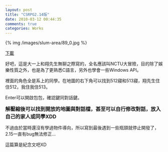```yaml
---
layout: post
title: "CSRPG2.14版"
date: 2010-03-12 00:44:35
comments: true
categories: Works
---
```

<p>{% img /images/slum-area/89_0.jpg %}</p><p><a href="http://www.cs.nctu.edu.tw/~whchien/csrpg2.14.rar">下載</a></p><p>好吧，這是大一上和翔先生無聊之際寫的，全名應該叫NCTU大冒險，目的除了娛樂性質之外，也是為了更熟悉C語言，另外也學會一些Windows API。</p><p>裡面的角色全是系上的同學。在地圖的右下角可以找到512寢和513寢，翔先生住住512，我住我住513。</p><p>Enter可以開啟包包，確認鍵同對話鍵。</p><p><span style="font-size: 12pt;"><b>解壓縮後可以找到開放的地圖與對話檔，甚至可以自行修改對話，放入自己的家人或同學XDD</b></span></p><p>不過由於當時還沒有學過物件導向，所以寫到最後遇到一些瓶頸就停止開發了，2.15一直有bug無法修正...</p><p>這篇算是紀念文吧XD</p><p>&nbsp;</p>
